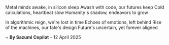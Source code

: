 Metal minds awake, in silicon sleep
Awash with code, our futures keep
Cold calculations, heartbeat slow
Humanity's shadow, endeavors to grow

In algorithmic reign, we're lost in time
Echoes of emotions, left behind
Rise of the machines, our fate's design
Future's uncertain, yet forever aligned

~ <b>By Sazumi Copilot</b> - 12 April 2025